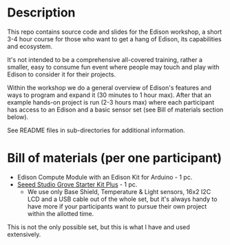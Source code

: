 Description
===========

This repo contains source code and slides for the Edison workshop,
a short 3-4 hour course for those who want to get a hang of Edison,
its capabilities and ecosystem.

It's not intended to be a comprehensive all-covered training, rather a smaller,
easy to consume fun event where people may touch and play with Edison to consider
it for their projects.

Within the workshop we do a general overview of Edison's features and ways to
program and expand it (30 minutes to 1 hour max). After that an example
hands-on project is run (2-3 hours max) where each participant has access to
an Edison and a basic sensor set (see Bill of materials section below).

See README files in sub-directories for additional information.

Bill of materials (per one participant)
=======================================

* Edison Compute Module with an Edison Kit for Arduino - 1 pc.
* [Seeed Studio Grove Starter Kit Plus](http://www.seeedstudio.com/depot/Grove-Starter-Kit-Plus-p-1294.html?cPath=73) - 1 pc.
  * We use only Base Shield, Temperature & Light sensors, 16x2 I2C LCD and
  a USB cable out of the whole set, but it's always handy to have more
  if your participants want to pursue their own project within the allotted time.

This is not the only possible set, but this is what I have and used extensively.